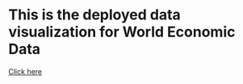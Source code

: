 # This is the deployed data visualization for World Economic Data

[Click here](https://funny-banoffee-ce8c3c.netlify.app/)
